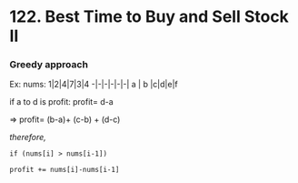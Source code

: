 # 122. Best Time to Buy and Sell Stock II

### Greedy approach
Ex: nums: 
1|2|4|7|3|4 
-|-|-|-|-|-|
a | b |c|d|e|f

if a to d is profit: 
profit= d-a 

=> profit= (b-a)+ (c-b) + (d-c)

_therefore,_
```
if (nums[i] > nums[i-1])

profit += nums[i]-nums[i-1]
```


